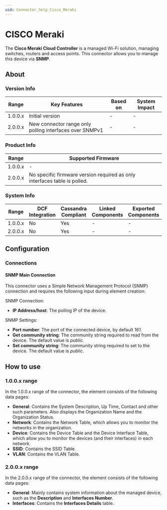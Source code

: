 ```yaml
---
uid: Connector_help_Cisco_Meraki
---
```


# CISCO Meraki

The **Cisco Meraki Cloud Controller** is a managed Wi-Fi solution, managing switches, routers and access points. This connector allows you to manage this device via **SNMP**.

## About

### Version Info

| Range   | Key Features                                            | Based on | System Impact |
|---------|---------------------------------------------------------|----------|---------------|
| 1.0.0.x | Initial version                                         | -        | -             |
| 2.0.0.x | New connector range only polling interfaces over SNMPv1 | -        | -             |

### Product Info

| Range     | Supported Firmware                                                        |
|-----------|---------------------------------------------------------------------------|
| 1.0.0.x   | -                                                                         |
| 2.0.0.x   | No specific firmware version required as only interfaces table is polled. |

### System Info

| Range     | DCF Integration     | Cassandra Compliant     | Linked Components     | Exported Components     |
|-----------|---------------------|-------------------------|-----------------------|-------------------------|
| 1.0.0.x   | No                  | Yes                     | -                     | -                       |
| 2.0.0.x   | No                  | Yes                     | -                     | -                       |

## Configuration

### Connections

#### SNMP Main Connection

This connector uses a Simple Network Management Protocol (SNMP) connection and requires the following input during element creation:

SNMP Connection:

- **IP Address/host**: The polling IP of the device.

SNMP Settings:

- **Port number**: The port of the connected device, by default *161*.
- **Get community string**: The community string required to read from the device. The default value is *public*.
- **Set community string**: The community string required to set to the device. The default value is *public*.

## How to use

### 1.0.0.x range

In the 1.0.0.x range of the connector, the element consists of the following data pages:

- **General**: Contains the System Description, Up Time, Contact and other such parameters. Also displays the Organization Name and the Organization Status.
- **Network**: Contains the Network Table, which allows you to monitor the networks in the organization.
- **Device**: Contains the Device Table and the Device Interface Table, which allow you to monitor the devices (and their interfaces) in each network.
- **SSID**: Contains the SSID Table.
- **VLAN**: Contains the VLAN Table.

### 2.0.0.x range

In the 2.0.0.x range of the connector, the element consists of the following data pages:

- **General**: Mainly contains system information about the managed device, such as the **Description** and **Interfaces Number**.
- **Interfaces**: Contains the **Interfaces Details** table.
